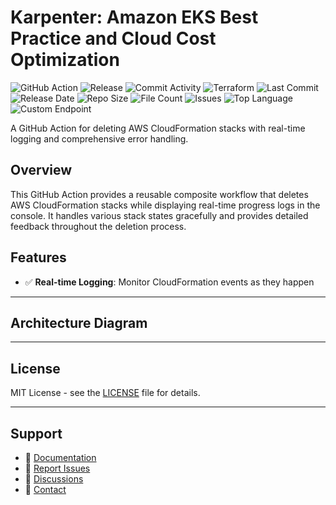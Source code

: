 # Karpenter: Amazon EKS Best Practice and Cloud Cost Optimization

![GitHub Action](https://img.shields.io/badge/GitHub-Action-blue?logo=github)&nbsp;![Release](https://github.com/subhamay-bhattacharyya/1202-kubernetes-tf/actions/workflows/release.yaml/badge.svg)&nbsp;![Commit Activity](https://img.shields.io/github/commit-activity/t/subhamay-bhattacharyya/1202-kubernetes-tf)&nbsp;![Terraform](https://img.shields.io/badge/AWS-Terraform-orange?logo=amazonaws)&nbsp;![Last Commit](https://img.shields.io/github/last-commit/subhamay-bhattacharyya/1202-kubernetes-tf)&nbsp;![Release Date](https://img.shields.io/github/release-date/subhamay-bhattacharyya/1202-kubernetes-tf)&nbsp;![Repo Size](https://img.shields.io/github/repo-size/subhamay-bhattacharyya/1202-kubernetes-tf)&nbsp;![File Count](https://img.shields.io/github/directory-file-count/subhamay-bhattacharyya/1202-kubernetes-tf)&nbsp;![Issues](https://img.shields.io/github/issues/subhamay-bhattacharyya/1202-kubernetes-tf)&nbsp;![Top Language](https://img.shields.io/github/languages/top/subhamay-bhattacharyya/1202-kubernetes-tf)&nbsp;![Custom Endpoint](https://img.shields.io/endpoint?url=https://gist.githubusercontent.com/bsubhamay/79f0c85a63e1e08d68684952bf914f2b/raw/1202-kubernetes-tf.json?)


A GitHub Action for deleting AWS CloudFormation stacks with real-time logging and comprehensive error handling.

## Overview

This GitHub Action provides a reusable composite workflow that deletes AWS CloudFormation stacks while displaying real-time progress logs in the console. It handles various stack states gracefully and provides detailed feedback throughout the deletion process.

## Features

- ✅ **Real-time Logging**: Monitor CloudFormation events as they happen

---

## Architecture Diagram


---

## License

MIT License - see the [LICENSE](LICENSE) file for details.

---

## Support

- 📖 [Documentation](https://github.com/subhamay-bhattacharyya/1202-kubernetes-tf/wiki)
- 🐛 [Report Issues](https://github.com/subhamay-bhattacharyya/1202-kubernetes-tf/issues)
- 💬 [Discussions](https://github.com/subhamay-bhattacharyya/1202-kubernetes-tf/discussions)
- 📧 [Contact](mailto:support@subhamay.aws@gmail.com)